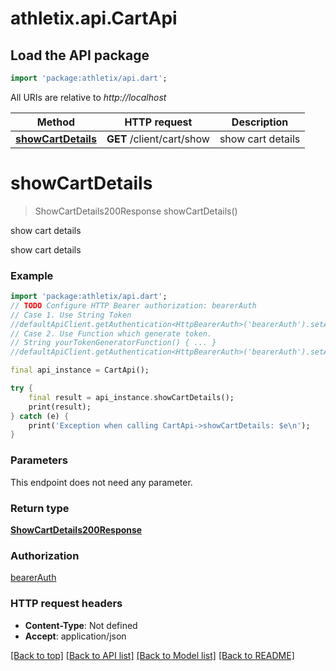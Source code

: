 # athletix.api.CartApi

## Load the API package
```dart
import 'package:athletix/api.dart';
```

All URIs are relative to *http://localhost*

Method | HTTP request | Description
------------- | ------------- | -------------
[**showCartDetails**](CartApi.md#showcartdetails) | **GET** /client/cart/show | show cart details


# **showCartDetails**
> ShowCartDetails200Response showCartDetails()

show cart details

show cart details

### Example
```dart
import 'package:athletix/api.dart';
// TODO Configure HTTP Bearer authorization: bearerAuth
// Case 1. Use String Token
//defaultApiClient.getAuthentication<HttpBearerAuth>('bearerAuth').setAccessToken('YOUR_ACCESS_TOKEN');
// Case 2. Use Function which generate token.
// String yourTokenGeneratorFunction() { ... }
//defaultApiClient.getAuthentication<HttpBearerAuth>('bearerAuth').setAccessToken(yourTokenGeneratorFunction);

final api_instance = CartApi();

try {
    final result = api_instance.showCartDetails();
    print(result);
} catch (e) {
    print('Exception when calling CartApi->showCartDetails: $e\n');
}
```

### Parameters
This endpoint does not need any parameter.

### Return type

[**ShowCartDetails200Response**](ShowCartDetails200Response.md)

### Authorization

[bearerAuth](../README.md#bearerAuth)

### HTTP request headers

 - **Content-Type**: Not defined
 - **Accept**: application/json

[[Back to top]](#) [[Back to API list]](../README.md#documentation-for-api-endpoints) [[Back to Model list]](../README.md#documentation-for-models) [[Back to README]](../README.md)

